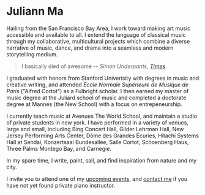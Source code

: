 # Juliann Ma

Hailing from the San Francisco Bay Area, I work toward making art music accessible and available to all.
I extend the language of classical music through my collaborative, multicultural projects which combine a diverse narrative of music, dance, and drama into a seamless and modern storytelling medium.

> I basically died of awesome
> <cite> -- Simon Underpants, <a href="#">Times</a></cite>

I graduated with honors from Stanford Univerisity with degrees in music and creative writing, and attended _École Normale Supérieure de Musique de Paris_ ("Alfred Cortot") as a Fulbright scholar.
I then earned my master of music degree at the Juliard school of music
and completed a doctorate degree at Mannes (the New School) with a focus on entrepeneurship.

I currently teach music at Avenues The World School, and maintain a studio of private students in new york.
I have performed in a variety of venues, large and small, including Bing Concert Hall, Gilder Lehrman Hall, New Jersey Performing Arts Center, Dôme des Grandes Écuries, Hitachi Systems Hall at Sendai, Konzertsaal Bundesallee, Salle Cortot, Schoenberg Haus, Three Palms Montego Bay, and Carnegie.

In my spare time, I write, paint, sail, and find inspiration from nature and my city.

I invite you to attend one of my [upcoming events](#events), and [contact me](#contact) if you have not yet found  private piano instructor.
